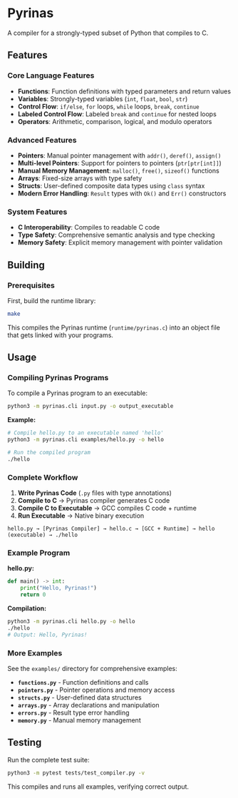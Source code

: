 # Pyrinas

A compiler for a strongly-typed subset of Python that compiles to C.

## Features

### Core Language Features
- **Functions**: Function definitions with typed parameters and return values
- **Variables**: Strongly-typed variables (`int`, `float`, `bool`, `str`)
- **Control Flow**: `if/else`, `for` loops, `while` loops, `break`, `continue`
- **Labeled Control Flow**: Labeled `break` and `continue` for nested loops
- **Operators**: Arithmetic, comparison, logical, and modulo operators

### Advanced Features
- **Pointers**: Manual pointer management with `addr()`, `deref()`, `assign()`
- **Multi-level Pointers**: Support for pointers to pointers (`ptr[ptr[int]]`)
- **Manual Memory Management**: `malloc()`, `free()`, `sizeof()` functions
- **Arrays**: Fixed-size arrays with type safety
- **Structs**: User-defined composite data types using `class` syntax
- **Modern Error Handling**: `Result` types with `Ok()` and `Err()` constructors

### System Features
- **C Interoperability**: Compiles to readable C code
- **Type Safety**: Comprehensive semantic analysis and type checking
- **Memory Safety**: Explicit memory management with pointer validation

## Building

### Prerequisites
First, build the runtime library:

```bash
make
```

This compiles the Pyrinas runtime (`runtime/pyrinas.c`) into an object file that gets linked with your programs.

## Usage

### Compiling Pyrinas Programs

To compile a Pyrinas program to an executable:

```bash
python3 -m pyrinas.cli input.py -o output_executable
```

**Example:**
```bash
# Compile hello.py to an executable named 'hello'
python3 -m pyrinas.cli examples/hello.py -o hello

# Run the compiled program
./hello
```

### Complete Workflow

1. **Write Pyrinas Code** (`.py` files with type annotations)
2. **Compile to C** → Pyrinas compiler generates C code
3. **Compile C to Executable** → GCC compiles C code + runtime
4. **Run Executable** → Native binary execution

```
hello.py → [Pyrinas Compiler] → hello.c → [GCC + Runtime] → hello (executable) → ./hello
```

### Example Program

**hello.py:**
```python
def main() -> int:
    print("Hello, Pyrinas!")
    return 0
```

**Compilation:**
```bash
python3 -m pyrinas.cli hello.py -o hello
./hello
# Output: Hello, Pyrinas!
```

### More Examples

See the `examples/` directory for comprehensive examples:

- **`functions.py`** - Function definitions and calls
- **`pointers.py`** - Pointer operations and memory access
- **`structs.py`** - User-defined data structures
- **`arrays.py`** - Array declarations and manipulation
- **`errors.py`** - Result type error handling
- **`memory.py`** - Manual memory management

## Testing

Run the complete test suite:

```bash
python3 -m pytest tests/test_compiler.py -v
```

This compiles and runs all examples, verifying correct output.
